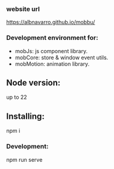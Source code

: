### website url
https://albnavarro.github.io/mobbu/

### Development environment for:
- mobJs: js component library.
- mobCore: store & window event utils.
- mobMotion: animation library.


## Node version:
up to 22

## Installing:
npm i

### Development:
npm run serve
